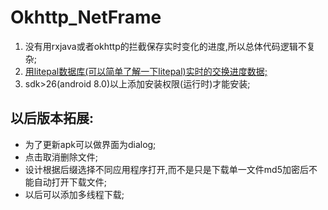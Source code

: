 # Okhttp_NetFrame
1. 没有用rxjava或者okhttp的拦截保存实时变化的进度,所以总体代码逻辑不复杂;
2. [用litepal数据库(可以简单了解一下litepal)实时的交换进度数据;](https://github.com/LitePalFramework/LitePal)
3. sdk>26(android 8.0)以上添加安装权限(运行时)才能安装;


## 以后版本拓展:
* 为了更新apk可以做界面为dialog;
* 点击取消删除文件;
* 设计根据后缀选择不同应用程序打开,而不是只是下载单一文件md5加密后不能自动打开下载文件;
* 以后可以添加多线程下载;


